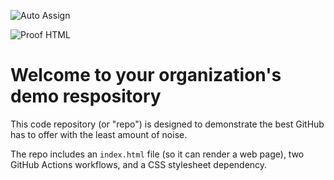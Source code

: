 ![Auto Assign](https://github.com/EmeraldDavisobperi4h/demo-repository/actions/workflows/auto-assign.yml/badge.svg)

![Proof HTML](https://github.com/EmeraldDavisobperi4h/demo-repository/actions/workflows/proof-html.yml/badge.svg)

# Welcome to your organization's demo respository
This code repository (or "repo") is designed to demonstrate the best GitHub has to offer with the least amount of noise.

The repo includes an `index.html` file (so it can render a web page), two GitHub Actions workflows, and a CSS stylesheet dependency.
